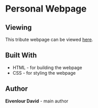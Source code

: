 # Personal Webpage

## Viewing
This tribute webpage can be viewed [here](https://eivenlour.github.io/personal-webpage).

## Built With
* HTML - for building the webpage
* CSS - for styling the webpage

## Author
**Eivenlour David** - main author
